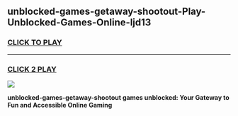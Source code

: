 
## unblocked-games-getaway-shootout-Play-Unblocked-Games-Online-ljd13
<h3>
<a href="https://premium76.site?title=unblocked-games-getaway-shootout&ref=25A">CLICK TO PLAY</a></h3>
<hr>

<h3>
<a href="https://premium76.site?title=unblocked-games-getaway-shootout&ref=25A">CLICK 2 PLAY</a>
  
</h3>

<a href="https://premium76.site?title=unblocked-games-getaway-shootout&ref=25A"><img src="https://clearcache.store/games.png"></a>


**unblocked-games-getaway-shootout games unblocked: Your Gateway to Fun and Accessible Online Gaming**
